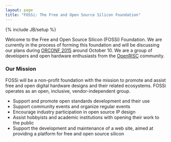 ```yaml
---
layout: page
title: "FOSSi: The Free and Open Source Silicon Foundation"
---
```

{% include JB/setup %}

Welcome to the Free and Open Source Silicon (FOSSi) Foundation. We are
currently in the process of forming this foundation and will be
discussing our plans during [ORCONF 2015](http://openrisc.io/orconf)
around October 10. We are a group of developers and open hardware
enthusiasts from the [OpenRISC](http://openrisc.io) community.

### Our Mission

FOSSi will be a non-profit foundation with the mission to promote and
assist free and open digital hardware designs and their related
ecosystems. FOSSi operates as an open, inclusive, vendor-independent
group.

 * Support and promote open standards development and their use
 * Support community events and organize regular events
 * Encourage industry participation in open source IP design
 * Assist hobbyists and academic institutions with opening their work
   to the public
 * Support the development and maintenance of a web site, aimed at
   providing a platform for free and open source silicon
